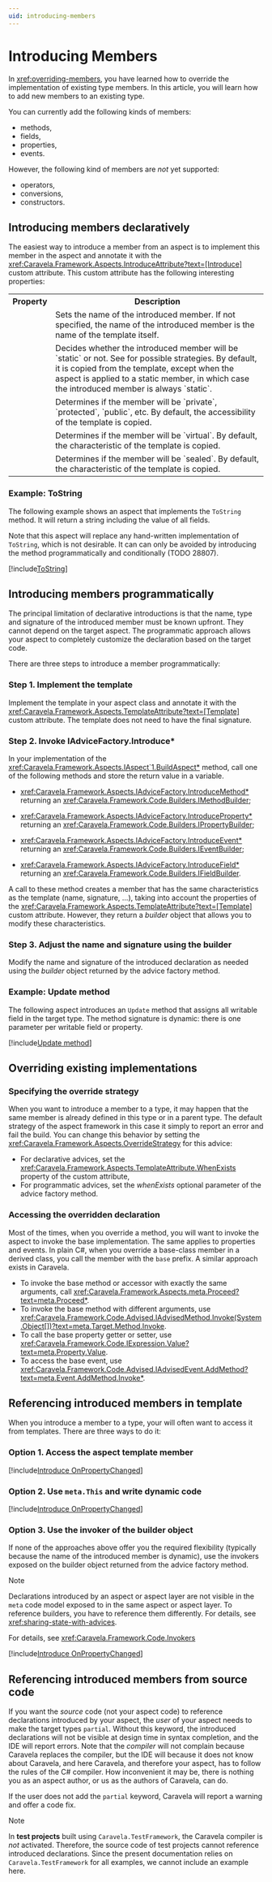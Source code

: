 ```yaml
---
uid: introducing-members
---
```

# Introducing Members

In <xref:overriding-members>, you have learned how to override the implementation of existing type members. In this article, you will learn how to add new members to an existing type.

You can currently add the following kinds of members:

- methods,
- fields,
- properties,
- events.

However, the following kind of members are _not_ yet supported:

- operators,
- conversions,
- constructors.

## Introducing members declaratively

The easiest way to introduce a member from an aspect is to implement this member in the aspect and annotate it with the <xref:Caravela.Framework.Aspects.IntroduceAttribute?text=[Introduce]> custom attribute.  This custom attribute has the following interesting properties:

<table>
    <tr>
        <th>Property</th>
        <th>Description</th>
    </tr>
    <tr>
        <td>
            <xref:Caravela.Framework.Aspects.TemplateAttribute.Name>
        </td>
        <td>
            Sets the name of the introduced member. If not specified, the name of the introduced member is the name of the template itself.
        </td>
    </tr>
    <tr>
        <td>
            <xref:Caravela.Framework.Aspects.TemplateAttribute.Scope>
        </td>
        <td>
            Decides whether the introduced member will be `static` or not. See <xref:Caravela.Framework.Aspects.IntroductionScope> for possible strategies. By default, it is copied from the template, except when the aspect is applied to a static member, in which case the introduced member is always `static`.
        </td>
    </tr>
    <tr>
        <td>
            <xref:Caravela.Framework.Aspects.TemplateAttribute.Accessibility>
        </td>
        <td>
            Determines if the member will be `private`, `protected`, `public`, etc. By default, the accessibility of the template is copied.
        </td>
    </tr>
    <tr>
        <td>
            <xref:Caravela.Framework.Aspects.TemplateAttribute.IsVirtual>
        </td>
        <td>
            Determines if the member will be `virtual`. By default, the characteristic of the template is copied.
        </td>
    </tr>
    <tr>
        <td>
            <xref:Caravela.Framework.Aspects.TemplateAttribute.IsSealed>
        </td>
        <td>
            Determines if the member will be `sealed`. By default, the characteristic of the template is copied.
        </td>
    </tr>
</table>

### Example: ToString

The following example shows an aspect that implements the `ToString` method. It will return a string including the value of all fields.

Note that this aspect will replace any hand-written implementation of `ToString`, which is not desirable. It can can only be avoided by introducing the method programmatically and conditionally (TODO 28807).

[!include[ToString](../../../code/Caravela.Documentation.SampleCode.AspectFramework/ToString.cs)]

## Introducing members programmatically

The principal limitation of declarative introductions is that the name, type and signature of the introduced member must be known upfront. They cannot depend on the target aspect. The programmatic approach allows your aspect to completely customize the declaration based on the target code.

There are three steps to introduce a member programmatically:

### Step 1. Implement the template

Implement the template in your aspect class and annotate it with the <xref:Caravela.Framework.Aspects.TemplateAttribute?text=[Template]> custom attribute. The template does not need to have the final signature.

### Step 2. Invoke IAdviceFactory.Introduce*

In your implementation of the <xref:Caravela.Framework.Aspects.IAspect`1.BuildAspect*> method, call one of the following methods and store the return value in a variable.

- <xref:Caravela.Framework.Aspects.IAdviceFactory.IntroduceMethod*> returning an <xref:Caravela.Framework.Code.Builders.IMethodBuilder>;

- <xref:Caravela.Framework.Aspects.IAdviceFactory.IntroduceProperty*> returning an <xref:Caravela.Framework.Code.Builders.IPropertyBuilder>;

- <xref:Caravela.Framework.Aspects.IAdviceFactory.IntroduceEvent*> returning an <xref:Caravela.Framework.Code.Builders.IEventBuilder>;

- <xref:Caravela.Framework.Aspects.IAdviceFactory.IntroduceField*> returning an <xref:Caravela.Framework.Code.Builders.IFieldBuilder>.

A call to these method creates a member that has the same characteristics as the template (name, signature, ...), taking into account the properties of the <xref:Caravela.Framework.Aspects.TemplateAttribute?text=[Template]> custom attribute. However, they return a _builder_ object that allows you to modify these characteristics.

### Step 3. Adjust the name and signature using the builder

Modify the name and signature of the introduced declaration as needed using the _builder_ object returned by the advice factory method.

### Example: Update method

The following aspect introduces an `Update` method that assigns all writable field in the target type. The method signature is dynamic: there is one parameter per writable field or property.

[!include[Update method](../../../code/Caravela.Documentation.SampleCode.AspectFramework/UpdateMethod.cs)]

## Overriding existing implementations

### Specifying the override strategy

When you want to introduce a member to a type, it may happen that the same member is already defined in this type or in a parent type. The default strategy of the aspect framework in this case it simply to report an error and fail the build. You can change this behavior by setting the <xref:Caravela.Framework.Aspects.OverrideStrategy> for this advice:

- For declarative advices, set the <xref:Caravela.Framework.Aspects.TemplateAttribute.WhenExists> property of the custom attribute,
- For programmatic advices, set the _whenExists_ optional parameter of the advice factory method.

[comment]: # (TODO: The implementation and documentation are not final. Another property and parameter should be defined to cope with the case when the member is inherited.)

### Accessing the overridden declaration

Most of the times, when you override a method, you will want to invoke the aspect to invoke the base implementation. The same applies to properties and events. In plain C#, when you override a base-class member in a derived class, you call the member with the `base` prefix. A similar approach exists in Caravela.

- To invoke the base method or accessor with exactly the same arguments, call <xref:Caravela.Framework.Aspects.meta.Proceed?text=meta.Proceed*>.
- To invoke the base method with different arguments, use <xref:Caravela.Framework.Code.Advised.IAdvisedMethod.Invoke(System.Object[])?text=meta.Target.Method.Invoke>.
- To call the base property getter or setter, use <xref:Caravela.Framework.Code.IExpression.Value?text=meta.Property.Value>.
- To access the base event, use <xref:Caravela.Framework.Code.Advised.IAdvisedEvent.AddMethod?text=meta.Event.AddMethod.Invoke*>.

[comment]: # (TODO: When it will work, Disposable example.)

## Referencing introduced members in template

When you introduce a member to a type, your will often want to access it from templates. There are three ways to do it:

### Option 1. Access the aspect template member

[!include[Introduce OnPropertyChanged](../../../code/Caravela.Documentation.SampleCode.AspectFramework/IntroducePropertyChanged1.cs)]

### Option 2. Use `meta.This` and write dynamic code

[!include[Introduce OnPropertyChanged](../../../code/Caravela.Documentation.SampleCode.AspectFramework/IntroducePropertyChanged3.cs)]

### Option 3. Use the invoker of the builder object

If none of the approaches above offer you the required flexibility (typically because the name of the introduced member is dynamic), use the invokers exposed on the builder object returned from the advice factory method.

> [!NOTE]
> Declarations introduced by an aspect or aspect layer are not visible in the `meta` code model exposed to in the same aspect or aspect layer. To reference builders, you have to reference them differently. For details, see <xref:sharing-state-with-advices>.

For details, see <xref:Caravela.Framework.Code.Invokers>

[!include[Introduce OnPropertyChanged](../../../code/Caravela.Documentation.SampleCode.AspectFramework/IntroducePropertyChanged2.cs)]

## Referencing introduced members from source code

If you want the _source_ code (not your aspect code) to reference declarations introduced by your aspect, the _user_ of your aspect needs to make the target types `partial`. Without this keyword, the introduced declarations will not be visible at design time in syntax completion, and the IDE will report errors. Note that the _compiler_ will not complain because Caravela replaces the compiler, but the IDE will because it does not know about Caravela, and here Caravela, and therefore your aspect, has to follow the rules of the C# compiler. How inconvenient it may be, there is nothing you as an aspect author, or us as the authors of Caravela, can do.

If the user does not add the `partial` keyword, Caravela will report a warning and offer a code fix.

> [!NOTE]
> In __test projects__ built using `Caravela.TestFramework`, the Caravela compiler is _not_ activated. Therefore, the source code of test projects cannot reference introduced declarations. Since the present documentation relies on `Caravela.TestFramework` for all examples, we cannot include an example here.
